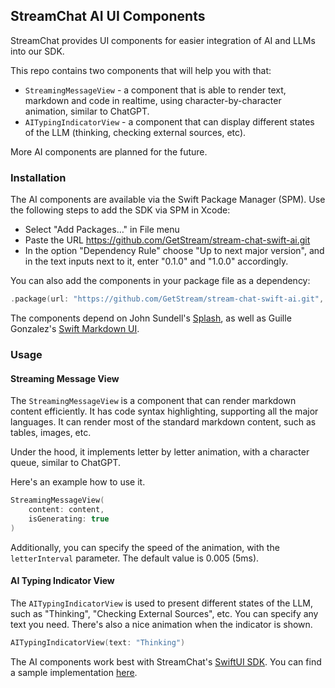 ## StreamChat AI UI Components

StreamChat provides UI components for easier integration of AI and LLMs into our SDK.

This repo contains two components that will help you with that:
- `StreamingMessageView` - a component that is able to render text, markdown and code in realtime, using character-by-character animation, similar to ChatGPT.
- `AITypingIndicatorView` - a component that can display different states of the LLM (thinking, checking external sources, etc).

More AI components are planned for the future.

### Installation

The AI components are available via the Swift Package Manager (SPM). Use the following steps to add the SDK via SPM in Xcode:
- Select "Add Packages…" in File menu
- Paste the URL https://github.com/GetStream/stream-chat-swift-ai.git
- In the option "Dependency Rule" choose "Up to next major version", and in the text inputs next to it, enter "0.1.0" and "1.0.0" accordingly.

You can also add the components in your package file as a dependency:

```swift
.package(url: "https://github.com/GetStream/stream-chat-swift-ai.git", from: "0.1.0")
```

The components depend on John Sundell's [Splash](https://github.com/JohnSundell/Splash), as well as Guille Gonzalez's [Swift Markdown UI](https://github.com/gonzalezreal/swift-markdown-ui).

### Usage

#### Streaming Message View

The `StreamingMessageView` is a component that can render markdown content efficiently. It has code syntax highlighting, supporting all the major languages. It can render most of the standard markdown content, such as tables, images, etc. 

Under the hood, it implements letter by letter animation, with a character queue, similar to ChatGPT.

Here's an example how to use it.

```swift
StreamingMessageView(
    content: content,
    isGenerating: true
)
```

Additionally, you can specify the speed of the animation, with the `letterInterval` parameter. The default value is 0.005 (5ms).

#### AI Typing Indicator View

The `AITypingIndicatorView` is used to present different states of the LLM, such as "Thinking", "Checking External Sources", etc. You can specify any text you need. There's also a nice animation when the indicator is shown.

```swift
AITypingIndicatorView(text: "Thinking")
```

The AI components work best with StreamChat's [SwiftUI SDK](https://getstream.io/chat/docs/sdk/ios/swiftui/getting-started/). You can find a sample implementation [here](https://github.com/GetStream/stream-chat-ai-assistant-swift).